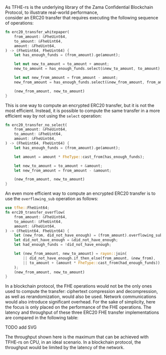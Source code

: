 As TFHE-rs is the underlying library of the Zama Confidential Blockchain Protocol, to illustrate real-world performance,  
consider an ERC20 transfer that requires executing the following sequence of operations:
```rust
fn erc20_transfer_whitepaper(
    from_amount: &FheUint64,
    to_amount: &FheUint64,
    amount: &FheUint64,
) -> (FheUint64, FheUint64) {
    let has_enough_funds = (from_amount).ge(amount);

    let mut new_to_amount = to_amount + amount;
    new_to_amount = has_enough_funds.select(&new_to_amount, to_amount);

    let mut new_from_amount = from_amount - amount;
    new_from_amount = has_enough_funds.select(&new_from_amount, from_amount);

    (new_from_amount, new_to_amount)
}
```
This is one way to compute an encrypted ERC20 transfer, but it is not the most efficient.
Instead, it is possible to compute the same transfer in a more efficient way by not using the `select` operation:
```rust
fn erc20_transfer_no_select(
    from_amount: &FheUint64,
    to_amount: &FheUint64,
    amount: &FheUint64,
) -> (FheUint64, FheUint64) {
    let has_enough_funds = (from_amount).ge(amount);

    let amount = amount * FheType::cast_from(has_enough_funds);

    let new_to_amount = to_amount + &amount;
    let new_from_amount = from_amount - &amount;

    (new_from_amount, new_to_amount)
}
```
An even more efficient way to compute an encrypted ERC20 transfer is to use the `overflowing_sub` operation as follows:
```rust
use tfhe::FheUint64;
fn erc20_transfer_overflow(
    from_amount: &FheUint64,
    to_amount: &FheUint64,
    amount: &FheUint64,
) -> (FheUint64, FheUint64) {
    let (new_from, did_not_have_enough) = (from_amount).overflowing_sub(amount);
    let did_not_have_enough = &did_not_have_enough;
    let had_enough_funds = !did_not_have_enough;

    let (new_from_amount, new_to_amount) = rayon::join(
        || did_not_have_enough.if_then_else(from_amount, &new_from),
        || to_amount + (amount * FheType::cast_from(had_enough_funds)),
    );
    (new_from_amount, new_to_amount)
}
```
In a blockchain protocol, the FHE operations would not be the only ones used to compute the transfer:
ciphertext compression and decompression, as well as rerandomization, would also be used. 
Network communications would also introduce significant overhead.
For the sake of simplicity, here the focus is only placed on the performance of the FHE operations.
The latency and throughput of these three ERC20 FHE transfer implementations are compared in the following table:

TODO add SVG

The throughput shown here is the maximum that can be achieved with TFHE-rs on CPU, in an ideal scenario. 
In a blockchain protocol, the throughput would be limited by the latency of the network.

